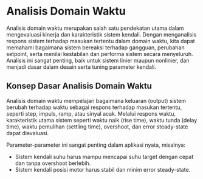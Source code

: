 # Analisis Domain Waktu

Analisis domain waktu merupakan salah satu pendekatan utama dalam mengevaluasi kinerja dan karakteristik sistem kendali. Dengan menganalisis respons sistem terhadap masukan tertentu dalam domain waktu, kita dapat memahami bagaimana sistem bereaksi terhadap gangguan, perubahan setpoint, serta menilai kestabilan dan performa sistem secara menyeluruh. Analisis ini sangat penting, baik untuk sistem linier maupun nonlinier, dan menjadi dasar dalam desain serta tuning parameter kendali.

## Konsep Dasar Analisis Domain Waktu

Analisis domain waktu mempelajari bagaimana keluaran (output) sistem berubah terhadap waktu sebagai respons terhadap masukan tertentu, seperti step, impuls, ramp, atau sinyal acak. Melalui respons waktu, karakteristik utama sistem seperti waktu naik (rise time), waktu tunda (delay time), waktu pemulihan (settling time), overshoot, dan error steady-state dapat dievaluasi.

Parameter-parameter ini sangat penting dalam aplikasi nyata, misalnya:

- Sistem kendali suhu harus mampu mencapai suhu target dengan cepat dan tanpa overshoot berlebih.
- Sistem kendali posisi motor harus stabil dan minim error steady-state.

